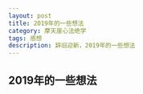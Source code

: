 ```yaml
---
layout: post
title: 2019年的一些想法
category: 摩天崖心法绝学
tags: 感想
description: 辞旧迎新，2019年的一些想法
---
```


## 2019年的一些想法